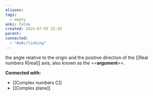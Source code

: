 ```yaml
---
aliases: 
tags:
  - empty
anki: false
created: 2024-07-03 22:10
parent: 
connected:
  - "#обс/linking"
---
```



the angle relative to the origin and the positive direction of the [[Real numbers R|real]] axis, also known as the ==**argument**==.





**Connected with:**
- [[Complex numbers C]]
- [[Complex plane]]

